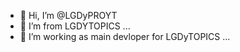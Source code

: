 - 👋 Hi, I’m @LGDyPROYT
- 👀 I’m from LGDYTOPICS ...
- 🌱 I’m working as main devloper for LGDyTOPICS ...

<!---
LGDyTOPICS/LGDyTOPICS is a ✨ special ✨ repository because its `README.md` (this file) appears on your GitHub profile.
You can click the Preview link to take a look at your changes.
--->
